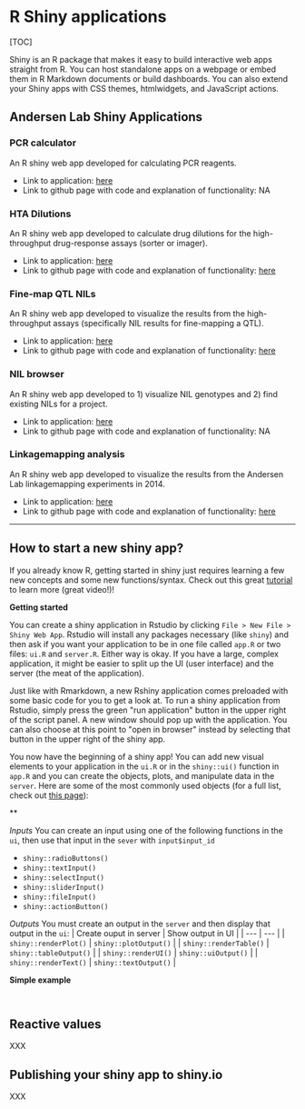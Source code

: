 # R Shiny applications

[TOC]

Shiny is an R package that makes it easy to build interactive web apps straight from R. You can host standalone apps on a webpage or embed them in R Markdown documents or build dashboards. You can also extend your Shiny apps with CSS themes, htmlwidgets, and JavaScript actions.

## Andersen Lab Shiny Applications

### PCR calculator

An R shiny web app developed for calculating PCR reagents.

* Link to application: [here](https://andersen-lab.shinyapps.io/PCR_calculator/)
* Link to github page with code and explanation of functionality: NA

### HTA Dilutions

An R shiny web app developed to calculate drug dilutions for the high-throughput drug-response assays (sorter or imager). 

* Link to application: [here](https://andersen-lab.shinyapps.io/HTA_dilutions/)
* Link to github page with code and explanation of functionality: [here](https://github.com/AndersenLab/HTA_dilutions)

### Fine-map QTL NILs

An R shiny web app developed to visualize the results from the high-throughput assays (specifically NIL results for fine-mapping a QTL).

* Link to application: [here](https://andersen-lab.shinyapps.io/NIL_genopheno/)
* Link to github page with code and explanation of functionality: [here](https://github.com/katiesevans/finemap_NIL)

### NIL browser

An R shiny web app developed to 1) visualize NIL genotypes and 2) find existing NILs for a project.

* Link to application: [here](https://andersen-lab.shinyapps.io/nil-browser/)
* Link to github page with code and explanation of functionality: NA

### Linkagemapping analysis

An R shiny web app developed to visualize the results from the Andersen Lab linkagemapping experiments in 2014.

* Link to application: [here](https://andersen-lab.shinyapps.io/linkagemapping/)
* Link to github page with code and explanation of functionality: [here](https://github.com/katiesevans/LM-shiny)

---
## How to start a new shiny app?

If you already know R, getting started in shiny just requires learning a few new concepts and some new functions/syntax. Check out this great [tutorial](https://shiny.rstudio.com/tutorial/) to learn more (great video!)!

**Getting started**

You can create a shiny application in Rstudio by clicking `File > New File > Shiny Web App`. Rstudio will install any packages necessary (like `shiny`) and then ask if you want your application to be in one file called `app.R` or two files: `ui.R` and `server.R`. Either way is okay. If you have a large, complex application, it might be easier to split up the UI (user interface) and the server (the meat of the application).

Just like with Rmarkdown, a new Rshiny application comes preloaded with some basic code for you to get a look at. To run a shiny application from Rstudio, simply press the green "run application" button in the upper right of the script panel. A new window should pop up with the application. You can also choose at this point to "open in browser" instead by selecting that button in the upper right of the shiny app.

You now have the beginning of a shiny app! You can add new visual elements to your application in the `ui.R` or in the `shiny::ui()` function in `app.R` and you can create the objects, plots, and manipulate data in the `server`. Here are some of the most commonly used objects (for a full list, check out [this page](https://shiny.rstudio.com/tutorial/written-tutorial/lesson3/)):

**

*Inputs*
You can create an input using one of the following functions in the `ui`, then use that input in the `sever` with `input$input_id`
* `shiny::radioButtons()`
* `shiny::textInput()`
* `shiny::selectInput()`
* `shiny::sliderInput()`
* `shiny::fileInput()`
* `shiny::actionButton()`

*Outputs*
You must create an output in the `server` and then display that output in the `ui`:
| Create ouput in server | Show output in UI |
| --- | --- |
| `shiny::renderPlot()` | `shiny::plotOutput()` |
| `shiny::renderTable()` | `shiny::tableOutput()` |
| `shiny::renderUI()` | `shiny::uiOutput()` |
| `shiny::renderText()` | `shiny::textOutput()` |

**Simple example**

```


```



## Reactive values

XXX

## Publishing your shiny app to shiny.io

XXX